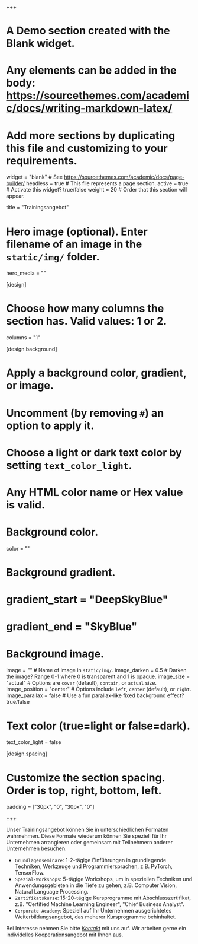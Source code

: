 +++
# A Demo section created with the Blank widget.
# Any elements can be added in the body: https://sourcethemes.com/academic/docs/writing-markdown-latex/
# Add more sections by duplicating this file and customizing to your requirements.

widget = "blank"  # See https://sourcethemes.com/academic/docs/page-builder/
headless = true  # This file represents a page section.
active = true  # Activate this widget? true/false
weight = 20  # Order that this section will appear.

title = "Trainingsangebot"

# Hero image (optional). Enter filename of an image in the `static/img/` folder.
hero_media = ""

[design]
  # Choose how many columns the section has. Valid values: 1 or 2.
  columns = "1"

  
[design.background]
  # Apply a background color, gradient, or image.
  #   Uncomment (by removing `#`) an option to apply it.
  #   Choose a light or dark text color by setting `text_color_light`.
  #   Any HTML color name or Hex value is valid.

  # Background color.
  color = ""
  
  # Background gradient.
  # gradient_start = "DeepSkyBlue"
  # gradient_end = "SkyBlue"
  
  # Background image.
  image = ""  # Name of image in `static/img/`.
  image_darken = 0.5  # Darken the image? Range 0-1 where 0 is transparent and 1 is opaque.
  image_size = "actual"  #  Options are `cover` (default), `contain`, or `actual` size.
  image_position = "center"  # Options include `left`, `center` (default), or `right`.
  image_parallax = false  # Use a fun parallax-like fixed background effect? true/false

  # Text color (true=light or false=dark).
  text_color_light = false

[design.spacing]
  # Customize the section spacing. Order is top, right, bottom, left.
  padding = ["30px", "0", "30px", "0"]



+++

Unser Trainingsangebot können Sie in unterschiedlichen Formaten wahrnehmen. Diese Formate wiederum können Sie speziell für Ihr Unternehmen arrangieren oder gemeinsam mit Teilnehmern anderer Unternehmen besuchen.

* `Grundlagenseminare`: 1-2-tägige Einführungen in grundlegende Techniken, Werkzeuge und Programmiersprachen, z.B. PyTorch, TensorFlow.
* `Spezial-Workshops`: 5-tägige Workshops, um in speziellen Techniken und Anwendungsgebieten in die Tiefe zu gehen, z.B. Computer Vision, Natural Language Processing.
* `Zertifikatskurse`: 15-20-tägige Kursprogramme mit Abschlusszertifikat, z.B. "Certified Machine Learning Engineer", "Chief Business Analyst".
* `Corporate Academy`: Speziell auf Ihr Unternehmen ausgerichtetes Weiterbildungsangebot, das meherer Kursprogramme behinhaltet.

Bei Interesse nehmen Sie bitte [*Kontakt*](/#contact) mit uns auf. Wir arbeiten gerne ein individelles Kooperationsangebot mit Ihnen aus.




